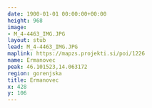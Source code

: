 ```yaml
---
date: 1900-01-01 00:00:00+00:00
height: 968
image:
- M_4-4463_IMG.JPG
layout: stub
lead: M_4-4463_IMG.JPG
maplink: https://mapzs.projekti.si/poi/1226
name: Ermanovec
peak: 46.101523,14.063172
region: gorenjska
title: Ermanovec
x: 428
y: 106
---
```

